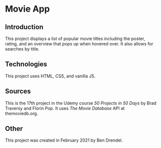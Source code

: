 # Movie App

## Introduction

This project displays a list of popular movie titles including the poster, rating, and an overview that pops up when hovered over.  It also allows for searches by title.

## Technologies

This project uses HTML, CSS, and vanilla JS.

## Sources

This is the 17th project in the Udemy course _50 Projects in 50 Days_ by Brad Traversy and Florin Pop.  It uses _The Movie Database_ API at themoviedb.org.

## Other

This project was created in February 2021 by Ben Drendel.
